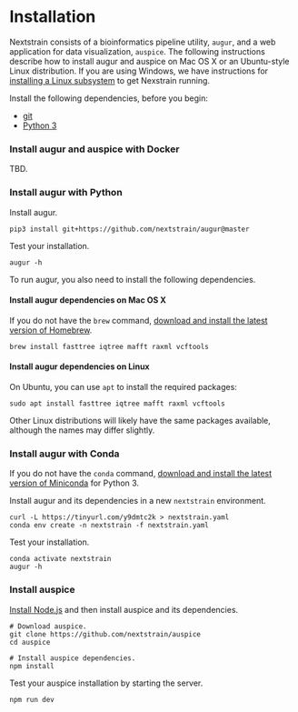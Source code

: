 # Installation

Nextstrain consists of a bioinformatics pipeline utility, `augur`, and a web application for data visualization, `auspice`.
The following instructions describe how to install augur and auspice on Mac OS X or an Ubuntu-style Linux distribution.
If you are using Windows, we have instructions for [installing a Linux subsystem](/docs/getting-started/windows-help) to get Nexstrain running.

Install the following dependencies, before you begin:

* [git](https://git-scm.com/downloads)
* [Python 3](https://www.python.org/downloads/)

### Install augur and auspice with Docker

TBD.

### Install augur with Python

Install augur.

```
pip3 install git+https://github.com/nextstrain/augur@master
```

Test your installation.

```
augur -h
```

To run augur, you also need to install the following dependencies.

#### Install augur dependencies on Mac OS X

If you do not have the `brew` command, [download and install the latest version of Homebrew](https://brew.sh/).

```
brew install fasttree iqtree mafft raxml vcftools
```

#### Install augur dependencies on Linux

On Ubuntu, you can use `apt` to install the required packages:

```
sudo apt install fasttree iqtree mafft raxml vcftools
```

Other Linux distributions will likely have the same packages available, although the names may differ slightly.

### Install augur with Conda

If you do not have the `conda` command, [download and install the latest version of Miniconda](https://conda.io/miniconda.html) for Python 3.

Install augur and its dependencies in a new `nextstrain` environment.

```
curl -L https://tinyurl.com/y9dmtc2k > nextstrain.yaml
conda env create -n nextstrain -f nextstrain.yaml
```

Test your installation.

```
conda activate nextstrain
augur -h
```

### Install auspice

[Install Node.js](https://nodesource.com/blog/installing-node-js-tutorial-using-nvm-on-mac-os-x-and-ubuntu/) and then install auspice and its dependencies.

```
# Download auspice.
git clone https://github.com/nextstrain/auspice
cd auspice

# Install auspice dependencies.
npm install
```

Test your auspice installation by starting the server.

```
npm run dev
```
